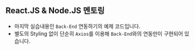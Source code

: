 ## React.JS & Node.JS 멘토링

- 마지막 실습내용인 `Back-End` 연동하기의 예제 코드입니다.
- 별도의 Styling 없이 단순히 `Axios`를 이용해 `Back-End`와의 연동만이 구현되어 있습니다.